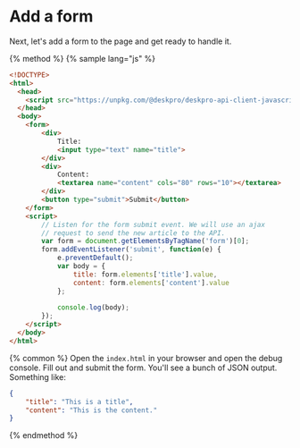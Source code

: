 Add a form
==========
Next, let's add a form to the page and get ready to handle it.

{% method %}
{% sample lang="js" %}
```html
<!DOCTYPE>
<html>
  <head>
    <script src="https://unpkg.com/@deskpro/deskpro-api-client-javascript@2.0.0/dist/index.js"></script>
  </head>
  <body>
    <form>
        <div>
            Title:
            <input type="text" name="title">
        </div>
        <div>
            Content:
            <textarea name="content" cols="80" rows="10"></textarea>
        </div>
        <button type="submit">Submit</button>
    </form>
    <script>
        // Listen for the form submit event. We will use an ajax
        // request to send the new article to the API.
        var form = document.getElementsByTagName('form')[0];
        form.addEventListener('submit', function(e) {
            e.preventDefault();
            var body = {
                title: form.elements['title'].value,
                content: form.elements['content'].value
            };
            
            console.log(body);
        });
    </script>
  </body>
</html>
```

{% common %}
Open the `index.html` in your browser and open the debug console. Fill out and submit the form. You'll see a bunch of JSON output. Something like:

```json
{
    "title": "This is a title",
    "content": "This is the content."
}
```

{% endmethod %}